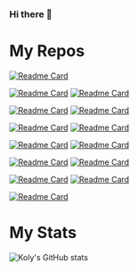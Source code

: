 ### Hi there 👋
# My Repos
[![Readme Card](https://github-readme-stats.vercel.app/api/pin/?username=wskoly&repo=k_pass&theme=blue-green)](https://github.com/wskoly/k_pass)
<!--[![Readme Card](https://github-readme-stats.vercel.app/api/pin/?username=wskoly&repo=Django_Online_Voting&theme=blue-green)](https://github.com/wskoly/Django_Online_Voting)-->
[![Readme Card](https://github-readme-stats.vercel.app/api/pin/?username=wskoly&repo=Bangla_Voice_Calculator&theme=blue-green)](https://github.com/wskoly/Bangla_Voice_Calculator)
[![Readme Card](https://github-readme-stats.vercel.app/api/pin/?username=wskoly&repo=Task_Reminder&theme=blue-green)](https://github.com/wskoly/Task_Reminder)

[![Readme Card](https://github-readme-stats.vercel.app/api/pin/?username=wskoly&repo=Fake-news-prevention&theme=blue-green)](https://github.com/wskoly/Fake-news-prevention)
[![Readme Card](https://github-readme-stats.vercel.app/api/pin/?username=wskoly&repo=Child-Adoption-Portal&theme=blue-green)](https://github.com/wskoly/Child-Adoption-Portal)

[![Readme Card](https://github-readme-stats.vercel.app/api/pin/?username=wskoly&repo=Problem-Solving&theme=blue-green)](https://github.com/wskoly/Problem-Solving)
[![Readme Card](https://github-readme-stats.vercel.app/api/pin/?username=wskoly&repo=MIT-Assignment-0-OpenGL&theme=blue-green)](https://github.com/wskoly/MIT-Assignment-0-OpenGL)

[![Readme Card](https://github-readme-stats.vercel.app/api/pin/?username=wskoly&repo=Calculator&theme=blue-green)](https://github.com/wskoly/Calculator)
[![Readme Card](https://github-readme-stats.vercel.app/api/pin/?username=wskoly&repo=1-2_graphics.h_project&theme=blue-green)](https://github.com/wskoly/1-2_graphics.h_project)

[![Readme Card](https://github-readme-stats.vercel.app/api/pin/?username=wskoly&repo=Compiler-Lab&theme=blue-green)](https://github.com/wskoly/Compiler-Lab)
[![Readme Card](https://github-readme-stats.vercel.app/api/pin/?username=wskoly&repo=C-Structure&theme=blue-green)](https://github.com/wskoly/C-Structure)

[![Readme Card](https://github-readme-stats.vercel.app/api/pin/?username=wskoly&repo=CG-Algorithms&theme=blue-green)](https://github.com/wskoly/CG-Algorithms)
[![Readme Card](https://github-readme-stats.vercel.app/api/pin/?username=wskoly&repo=WahidSadiqueKoly&theme=blue-green)](https://github.com/wskoly/WahidSadiqueKoly)

[![Readme Card](https://github-readme-stats.vercel.app/api/pin/?username=wskoly&repo=After-Apocalypse&theme=blue-green)](https://github.com/wskoly/After-Apocalypse)


# My Stats
![Koly's GitHub stats](https://github-readme-stats.vercel.app/api?username=wskoly&show_icons=true&theme=blue-green)

<!--
# Language Used

[![Top Langs](https://github-readme-stats.vercel.app/api/top-langs/?username=anuraghazra&layout=compact&langs_count=12&theme=blue-green)](https://github.com/anuraghazra/github-readme-stats)


**wskoly/wskoly** is a ✨ _special_ ✨ repository because its `README.md` (this file) appears on your GitHub profile.

Here are some ideas to get you started:

- 🔭 I’m currently working on ...
- 🌱 I’m currently learning ...
- 👯 I’m looking to collaborate on ...
- 🤔 I’m looking for help with ...
- 💬 Ask me about ...
- 📫 How to reach me: ...
- 😄 Pronouns: ...
- ⚡ Fun fact: ...
-->
